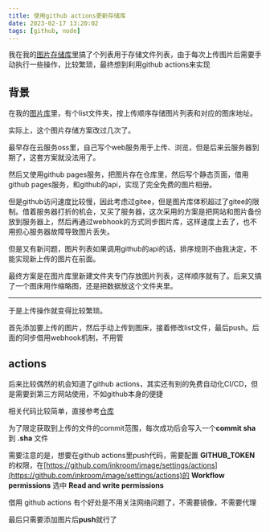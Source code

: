 ```yaml
---
title: 使用github actions更新存储库
date: 2023-02-17 13:20:02
tags: [github, node]
---
```


我在我的[图片存储库](https://github.com/inkroom/image)里搞了个列表用于存储文件列表，由于每次上传图片后需要手动执行一些操作，比较繁琐，最终想到利用github actions来实现

<!-- more -->

## 背景

在我的[图片库](https://github.com/inkroom/image)里，有个list文件夹，按上传顺序存储图片列表和对应的图床地址。

实际上，这个图片存储方案改过几次了。

最早存在云服务oss里，自己写个web服务用于上传、浏览，但是后来云服务器到期了，这套方案就没法用了。

然后又使用github pages服务，把图片存在仓库里，然后写个静态页面，借用github pages服务，和github的api，实现了完全免费的图片相册。

但是github访问速度比较慢，因此考虑过gitee，但是图片库体积超过了gitee的限制。借着服务器打折的机会，又买了服务器，这次采用的方案是把网站和图片备份放到服务器上，然后再通过webhook的方式同步图片库，这样速度上去了，也不用担心服务器故障导致图片丢失。

但是又有新问题，图片列表如果调用github的api的话，排序规则不由我决定，不能实现新上传的图片在前面。

最终方案是在图片库里新建文件夹专门存放图片列表，这样顺序就有了。后来又搞了一个图床用作缩略图，还是把数据放这个文件夹里。

----

于是上传操作就变得比较繁琐。

首先添加要上传的图片，然后手动上传到图床，接着修改list文件，最后push。后面的同步借用webhook机制，不用管

## actions

后来比较偶然的机会知道了github actions，其实还有别的免费自动化CI/CD，但是需要到第三方网站使用，不如github本身的便捷

相关代码比较简单，直接参考[仓库](https://github.com/inkroom/image/blob/master/.github/workflows/list.yml)

为了限定获取到上传的文件的commit范围，每次成功后会写入一个**commit sha**到 **.sha** 文件


需要注意的是，想要在github actions里push代码，需要配置 **GITHUB_TOKEN** 的权限，在[https://github.com/inkroom/image/settings/actions](https://github.com/inkroom/image/settings/actions)的 **Workflow permissions** 选中 **Read and write permissions**


借用 github actions 有个好处是不用关注网络问题了，不需要镜像，不需要代理

最后只需要添加图片后**push**就行了

